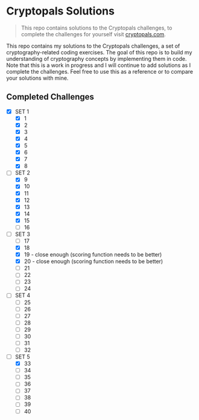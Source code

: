 # Cryptopals Solutions

> This repo contains solutions to the Cryptopals challenges, to complete the challenges for yourself visit [cryptopals.com](https://cryptopals.com/).

This repo contains my solutions to the Cryptopals challenges, a set of cryptography-related coding exercises. The goal of this repo is to build my understanding of cryptography concepts by implementing them in code. Note that this is a work in progress and I will continue to add solutions as I complete the challenges. Feel free to use this as a reference or to compare your solutions with mine.

## Completed Challenges

- [x] SET 1
  - [x] 1
  - [x] 2
  - [x] 3
  - [x] 4
  - [x] 5
  - [x] 6
  - [x] 7
  - [x] 8
- [ ] SET 2
  - [x] 9
  - [x] 10
  - [x] 11
  - [x] 12
  - [x] 13
  - [x] 14
  - [x] 15
  - [ ] 16
- [ ] SET 3
  - [ ] 17
  - [x] 18
  - [x] 19 - close enough (scoring function needs to be better)
  - [x] 20 - close enough (scoring function needs to be better)
  - [ ] 21
  - [ ] 22
  - [ ] 23
  - [ ] 24
- [ ] SET 4
  - [ ] 25
  - [ ] 26
  - [ ] 27
  - [ ] 28
  - [ ] 29
  - [ ] 30
  - [ ] 31
  - [ ] 32
- [ ] SET 5
  - [x] 33
  - [ ] 34
  - [ ] 35
  - [ ] 36
  - [ ] 37
  - [ ] 38
  - [ ] 39
  - [ ] 40
